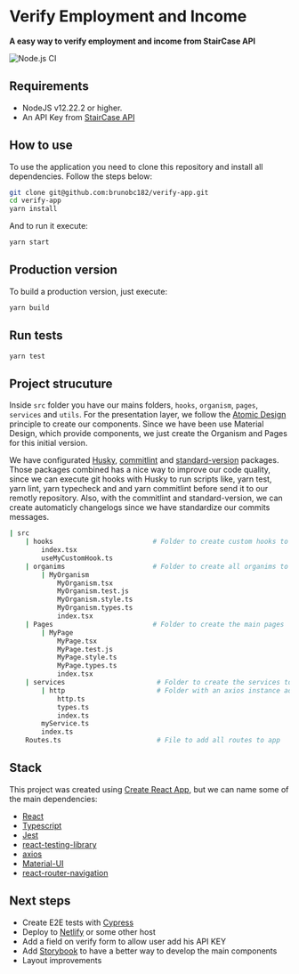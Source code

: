 # Verify Employment and Income

**A easy way to verify employment and income from StairCase API**

![Node.js CI](https://github.com/brunobc182/verify-app/workflows/Node.js%20CI/badge.svg)

## Requirements

- NodeJS v12.22.2 or higher.
- An API Key from [StairCase API](https://api.staircase.co/#/getting-started#authorization)

## How to use

To use the application you need to clone this repository and install all dependencies. Follow the steps below:

```bash
git clone git@github.com:brunobc182/verify-app.git
cd verify-app
yarn install
```

And to run it execute:

```bash
yarn start
```

## Production version

To build a production version, just execute:

```bash
yarn build
```

## Run tests

```bash
yarn test
```

## Project strucuture

Inside `src` folder you have our mains folders, `hooks`, `organism`, `pages`, `services` and `utils`. For the presentation layer, we follow
the [Atomic Design](https://atomicdesign.bradfrost.com/chapter-2/) principle to create our components. Since we have been use Material Design, which
provide components, we just create the Organism and Pages for this initial version.

We have configurated [Husky](https://github.com/typicode/husky), [commitlint](https://github.com/conventional-changelog/commitlint) and [standard-version](https://github.com/conventional-changelog/standard-version) packages. Those packages combined has a nice way to improve our code quality, since
we can execute git hooks with Husky to run scripts like, yarn test, yarn lint, yarn typecheck and and yarn commitlint before send it to our remotly
repository. Also, with the commitlint and standard-version, we can create automaticly changelogs since we have standardize our commits messages.

```bash
| src
    | hooks                         # Folder to create custom hooks to handle use cases
        index.tsx
        useMyCustomHook.ts
    | organims                      # Folder to create all organims to use on our Pages
        | MyOrganism
            MyOrganism.tsx
            MyOrganism.test.js
            MyOrganism.style.ts
            MyOrganism.types.ts
            index.tsx
    | Pages                         # Folder to create the main pages
        | MyPage
            MyPage.tsx
            MyPage.test.js
            MyPage.style.ts
            MyPage.types.ts
            index.tsx
    | services                       # Folder to create the services to access some API endpoint
        | http                       # Folder with an axios instance add all common configuration for sevices
            http.ts
            types.ts
            index.ts
        myService.ts
        index.ts
    Routes.ts                        # File to add all routes to app
```

## Stack

This project was created using [Create React App](https://create-react-app.dev/docs/getting-started/), but we can name some of the main dependencies:

- [React](https://reactjs.org/)
- [Typescript](https://www.typescriptlang.org/)
- [Jest](https://jestjs.io/)
- [react-testing-library](https://testing-library.com/docs/react-testing-library/intro)
- [axios](https://github.com/axios/axios)
- [Material-UI](https://material-ui.com/)
- [react-router-navigation](https://reactrouter.com/web/guides/quick-start)

## Next steps

- Create E2E tests with [Cypress](https://www.cypress.io/)
- Deploy to [Netlify](https://www.netlify.com/) or some other host
- Add a field on verify form to allow user add his API KEY
- Add [Storybook](https://storybook.js.org/) to have a better way to develop the main components
- Layout improvements
